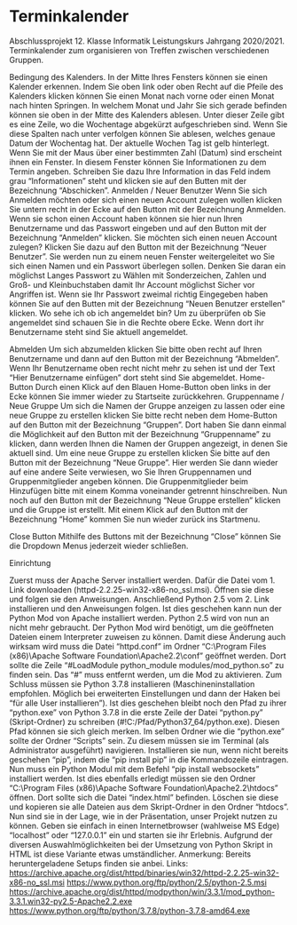 # Terminkalender
Abschlussprojekt 12. Klasse Informatik Leistungskurs Jahrgang 2020/2021. Terminkalender zum organisieren von Treffen zwischen verschiedenen Gruppen.

Bedingung des Kalenders.
In der Mitte Ihres Fensters können sie einen Kalender erkennen. Indem Sie oben link oder oben Recht auf die Pfeile des Kalenders klicken können Sie einen Monat nach vorne oder einen Monat nach hinten Springen. In welchem Monat und Jahr Sie sich gerade befinden können sie oben in der Mitte des Kalenders ablesen. Unter dieser Zeile gibt es eine Zeile, wo die Wochentage abgekürzt aufgeschrieben sind. Wenn Sie diese Spalten nach unter verfolgen können Sie ablesen, welches genaue Datum der Wochentag hat. Der aktuelle Wochen Tag ist gelb hinterlegt. Wenn Sie mit der Maus über einer bestimmten Zahl (Datum) sind erscheint ihnen ein Fenster. In diesem Fenster können Sie Informationen zu dem Termin angeben. Schreiben Sie dazu Ihre Information in das Feld indem grau “Informationen” steht und klicken sie auf den Butten mit der Bezeichnung “Abschicken”.
Anmelden / Neuer Benutzer 
Wenn Sie sich Anmelden möchten oder sich einen neuen Account zulegen wollen klicken Sie untern recht in der Ecke auf den Button mit der Bezeichnung Anmelden. Wenn sie schon einen Account haben können sie hier nun Ihren Benutzername und das Passwort eingeben und auf den Button mit der Bezeichnung “Anmelden” klicken.
Sie möchten sich einen neuen Account zulegen? 
Klicken Sie dazu auf den Button mit der Bezeichnung “Neuer Benutzer”. Sie werden nun zu einem neuen Fenster weitergeleitet wo Sie sich einen Namen und ein Passwort überlegen sollen. Denken Sie daran ein möglichst Langes Passwort zu Wählen mit Sonderzeichen, Zahlen und Groß- und Kleinbuchstaben damit Ihr Account möglichst Sicher vor Angriffen ist. Wenn sie Ihr Passwort zweimal richtig Eingegeben haben können Sie auf den Butten mit der Bezeichnung “Neuen Benutzer erstellen” klicken. 
Wo sehe ich ob ich angemeldet bin?
Um zu überprüfen ob Sie angemeldet sind schauen Sie in die Rechte obere Ecke. Wenn dort ihr Benutzername steht sind Sie aktuell angemeldet.

Abmelden
Um sich abzumelden klicken Sie bitte oben recht auf Ihren Benutzername und dann auf den Button mit der Bezeichnung “Abmelden”. Wenn Ihr Benutzername oben recht nicht mehr zu sehen ist und der Text “Hier Benutzername einfügen” dort steht sind Sie abgemeldet.
Home-Button
Durch einen Klick auf den Blauen Home-Button oben links in der Ecke können Sie immer wieder zu Startseite zurückkehren.
Gruppenname / Neue Gruppe 
Um sich die Namen der Gruppe anzeigen zu lassen oder eine neue Gruppe zu erstellen klicken Sie bitte recht neben dem Home-Button auf den Button mit der Bezeichnung “Gruppen”. Dort haben Sie dann einmal die Möglichkeit auf den Button mit der Bezeichnung “Gruppenname” zu klicken, dann werden Ihnen die Namen der Gruppen angezeigt, in denen Sie aktuell sind. Um eine neue Gruppe zu erstellen klicken Sie bitte auf den Button mit der Bezeichnung “Neue Gruppe”. Hier werden Sie dann wieder auf eine andere Seite verwiesen, wo Sie Ihren Gruppennamen und Gruppenmitglieder angeben können. Die Gruppenmitglieder beim Hinzufügen bitte mit einem Komma voneinander getrennt hinschreiben. Nun noch auf den Button mit der Bezeichnung “Neue Gruppe erstellen” klicken und die Gruppe ist erstellt. Mit einem Klick auf den Button mit der Bezeichnung “Home” kommen Sie nun wieder zurück ins Startmenu.

Close Button
Mithilfe des Buttons mit der Bezeichnung “Close” können Sie die Dropdown Menus jederzeit wieder schließen.

Einrichtung

Zuerst muss der Apache Server installiert werden. Dafür die Datei vom 1. Link downloaden (httpd-2.2.25-win32-x86-no_ssl.msi). Öffnen sie diese und folgen sie den Anweisungen.
Anschließend Python 2.5 vom 2. Link installieren und den Anweisungen folgen. Ist dies geschehen kann nun der Python Mod von Apache installiert werden. Python 2.5 wird von nun an nicht mehr gebraucht. Der Python Mod wird benötigt, um die geöffneten Dateien einem Interpreter zuweisen zu können. Damit diese Änderung auch wirksam wird muss die Datei “httpd.conf” im Ordner “C:\Program Files (x86)\Apache Software Foundation\Apache2.2\conf” geöffnet werden. Dort sollte die Zeile “#LoadModule python_module modules/mod_python.so” zu finden sein. Das “#” muss entfernt werden, um die Mod zu aktivieren. 
Zum Schluss müssen sie Python 3.7.8 installieren (Maschineninstallation empfohlen. Möglich bei erweiterten Einstellungen und dann der Haken bei “für alle User installieren”). Ist dies geschehen bleibt noch den Pfad zu ihrer “python.exe” von Python 3.7.8 in die erste Zeile der Datei “python.py” (Skript-Ordner) zu schreiben (#!C:/Pfad/Python37_64/python.exe). Diesen Pfad können sie sich gleich merken. Im selben Ordner wie die “python.exe” sollte der Ordner “Scripts” sein. Zu diesem müssen sie im Terminal (als Administrator ausgeführt) navigieren. Installieren sie nun, wenn nicht bereits geschehen “pip”, indem die “pip install pip” in die Kommandozeile eintragen. Nun muss ein Python Modul mit dem Befehl “pip install websockets” installiert werden. 
Ist dies ebenfalls erledigt müssen sie den Ordner “C:\Program Files (x86)\Apache Software Foundation\Apache2.2\htdocs” öffnen. Dort sollte sich die Datei “index.html” befinden. Löschen sie diese und kopieren sie alle Dateien aus dem Skript-Ordner in den Ordner “htdocs”. Nun sind sie in der Lage, wie in der Präsentation, unser Projekt nutzen zu können. Geben sie einfach in einen Internetbrowser (wahlweise MS Edge) “localhost” oder “127.0.0.1” ein und starten sie ihr Erlebnis. Aufgrund der diversen Auswahlmöglichkeiten bei der Umsetzung von Python Skript in HTML ist diese Variante etwas umständlicher. 
Anmerkung: Bereits heruntergeladene Setups finden sie anbei.
Links:
https://archive.apache.org/dist/httpd/binaries/win32/httpd-2.2.25-win32-x86-no_ssl.msi
https://www.python.org/ftp/python/2.5/python-2.5.msi
https://archive.apache.org/dist/httpd/modpython/win/3.3.1/mod_python-3.3.1.win32-py2.5-Apache2.2.exe
https://www.python.org/ftp/python/3.7.8/python-3.7.8-amd64.exe
